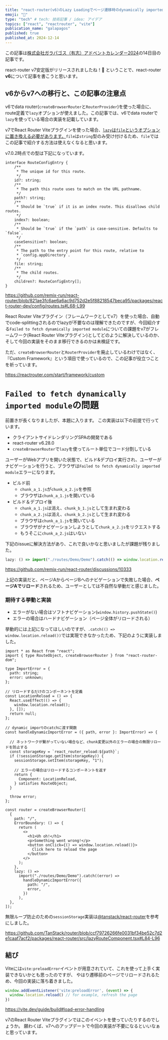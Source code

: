 ```yaml
---
title: "react-router(v6)のLazy Loadingでページ遷移時のdynamically importedエラーを回避する"
emoji: "🔗"
type: "tech" # tech: 技術記事 / idea: アイデア
topics: ["react", "reactrouter", "vite"]
publication_name: "galapagos"
published: true
published_at: 2024-12-14
---
```


この記事は[株式会社ガラパゴス（有志）アドベントカレンダー2024](https://qiita.com/advent-calendar/2024/galapagos)の14日目の記事です。

react-router v7安定版がリリースされましたね！🎉
ということで、react-router **v6**について記事を書こうと思います。

## v6からv7への移行と、この記事の注意点

v6でdata router(`createBrowserRouter`と`RouterProvider`)を使った場合に、route定義で`lazy`オプションが使えました。この記事では、v6でdata routerで`lazy`を使っている場合の実装を記載しています。

v7でReact Router Viteプラグインを使った場合、[`lazy`は`file`というオプションに置き換える必要があります。](https://reactrouter.com/upgrading/router-provider#6-migrate-your-routes)`file`は`string`型のみ受け付けるため、`file`ではこの記事で紹介する方法は使えなくなると思います。

v7.0.2時点での型は下記になっています。
```ts: remix-run/react-router/packages/react-router-dev/config/routes.ts
interface RouteConfigEntry {
    /**
     * The unique id for this route.
     */
    id?: string;
    /**
     * The path this route uses to match on the URL pathname.
     */
    path?: string;
    /**
     * Should be `true` if it is an index route. This disallows child routes.
     */
    index?: boolean;
    /**
     * Should be `true` if the `path` is case-sensitive. Defaults to `false`.
     */
    caseSensitive?: boolean;
    /**
     * The path to the entry point for this route, relative to
     * `config.appDirectory`.
     */
    file: string;
    /**
     * The child routes.
     */
    children?: RouteConfigEntry[];
}
```

https://github.com/remix-run/react-router/blob/821ae3fc6ae6a6ac9d752d2e5f88218547beca95/packages/react-router-dev/config/routes.ts#L68-L99

React Router Viteプラグイン（フレームワークとしてv7）を使った場合、自動でcode-splittingされるのでlazyが不要なのは理解できたのですが、今回紹介する`Failed to fetch dynamically imported module`についての課題をv7がフレームワーク(React Router Viteプラグイン)としてどのように解決しているのか、そして今回の実装をそのまま移行できるのかは未検証です。

ただ、`createBrowserRouter`と`RouterProvider`を廃止しているわけではなく、『Custom Framework』という項目で使っているので、この記事が役立つことを祈っています。

https://reactrouter.com/start/framework/custom

# `Failed to fetch dynamically imported module`の問題

前置きが長くなりましたが、本題に入ります。
この実装は以下の前提で行っています。

- クライアントサイドレンダリングSPAの開発である
- react-router v6.28.0
- `createBrowserRouter`で`lazy`を使ってルート単位でコード分割している

ユーザーがWebアプリを開いた状態で、ビルド&デプロイ実行され、ユーザーがナビゲーションを行うと、ブラウザは`Failed to fetch dynamically imported module`エラーになります。

- ビルド前
  - `chunk_a_1.js`が`chunk_a_2.js`を参照
  - ブラウザは`chunk_a_1.js`を開いている
- ビルド＆デプロイ後
  - `chunk_a_1.js`は消え、`chunk_b_1.js`として生まれ変わる
  - `chunk_a_2.js`は消え、`chunk_b_2.js`として生まれ変わる
  - ブラウザは`chunk_a_1.js`を開いている
  - ブラウザがナビゲーションしようとして`chunk_a_2.js`をリクエストする
  - もうそこに`chunk_a_2.js`はいない

下記のissueに解決方法があり、これで良いかなと思いましたが課題が残りました。

```ts
lazy: () => import("./routes/Demo/Demo").catch(() => window.location.reload()),
```

https://github.com/remix-run/react-router/discussions/10333

上記の実装だと、ページAからページBへのナビゲーションで失敗した場合、**ページAでリロード**されるため、ユーザーとしては不自然な挙動だと感じました。

### 期待する挙動と実装

- エラーがない場合はソフトナビゲーション(`window.history.pushState()`)
- エラーの場合はハードナビゲーション（ページ全体がリロードされる）

挙動的には上記になってほしいのですが、`.catch(() => window.location.reload())`では実現できなかったため、下記のように実装しました。

```tsx
import * as React from "react";
import { type RouteObject, createBrowserRouter } from "react-router-dom";

type ImportError = {
  path: string;
  error: unknown;
};

// リロードするだけのコンポーネントを定義
const LocationReload = () => {
  React.useEffect(() => {
    window.location.reload();
  }, []);
  return null;
};

// dynamic importのcatchに渡す関数
const handleDynamicImportError = ({ path, error }: ImportError) => {

  // ネットワークが繋がっていない場合など、chunk変更以外のエラーの場合の無限リロードを防止する
  const storageKey = `react_router_reload:${path}`;
  if (!sessionStorage.getItem(storageKey)) {
    sessionStorage.setItem(storageKey, "1");

    // エラーの場合はリロードするコンポーネントを返す
    return {
      Component: LocationReload,
    } satisfies RouteObject;
  }

  throw error;
};

const router = createBrowserRouter([
  {
    path: "/",
    ErrorBoundary: () => {
      return (
        <>
          <h1>Uh oh!</h1>
          <p>Something went wrong!</p>
          <button onClick={() => window.location.reload()}>
            Click here to reload the page
          </button>
        </>
      );
    },
    lazy: () =>
      import("./routes/Demo/Demo").catch((error) =>
        handleDynamicImportError({
          path: "/",
          error,
        })
      ),
  },
]);
```

無限ループ防止のための`sessionStorage`実装は[@tanstack/react-router](https://tanstack.com/router/latest)を参考にしました。

https://github.com/TanStack/router/blob/ccf79726266fe0031bf34be52c7d2e1caaf7acf2/packages/react-router/src/lazyRouteComponent.tsx#L84-L96

## 結び

Viteには`vite:preloadError`イベントが用意されていて、これを使って上手く実装できないかとも思ったのですが、
やはり遷移前のページでリロードされるため、今回の実装に落ち着きました。

```ts
window.addEventListener('vite:preloadError', (event) => {
  window.location.reload() // for example, refresh the page
})
```

https://vite.dev/guide/build#load-error-handling

v7のReact Router Viteプラグインではこのイベントを使っていたりするのでしょうか。
願わくば、v7へのアップデートで今回の実装が不要になるといいなぁと思っています。
